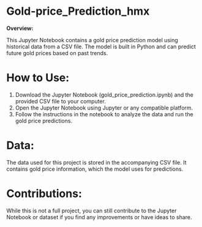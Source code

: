 # Gold-price_Prediction_hmx

**Overview:**

This Jupyter Notebook contains a gold price prediction model using historical data from a CSV file. The model is built in Python and can predict future gold prices based on past trends.

# How to Use:

1. Download the Jupyter Notebook (gold_price_prediction.ipynb) and the provided CSV file to your computer.
2. Open the Jupyter Notebook using Jupyter or any compatible platform.
3. Follow the instructions in the notebook to analyze the data and run the gold price predictions.
   
# Data: 
The data used for this project is stored in the accompanying CSV file. It contains gold price information, which the model uses for predictions.

# Contributions:

While this is not a full project, you can still contribute to the Jupyter Notebook or dataset if you find any improvements or have ideas to share.
